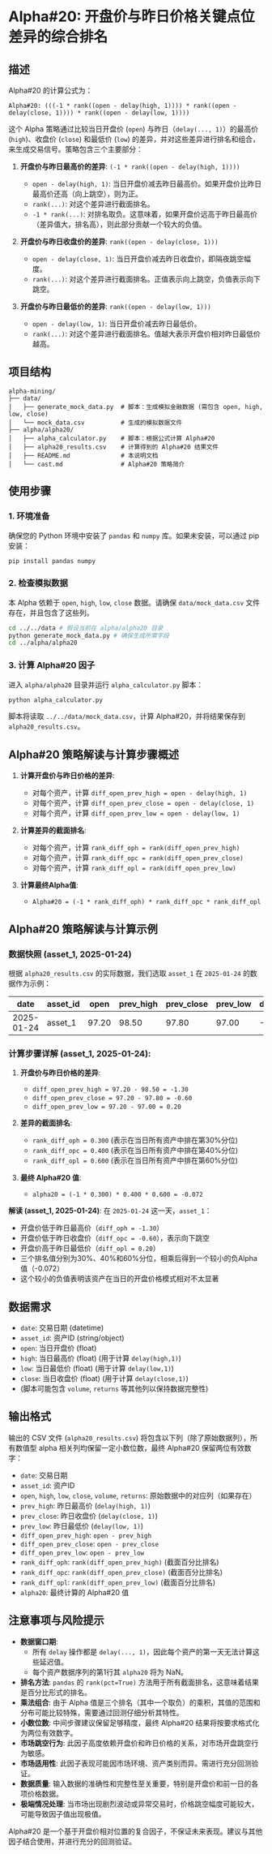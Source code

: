 # Alpha#20: 开盘价与昨日价格关键点位差异的综合排名

## 描述

Alpha#20 的计算公式为：

```
Alpha#20: (((-1 * rank((open - delay(high, 1)))) * rank((open - delay(close, 1)))) * rank((open - delay(low, 1))))
```

这个 Alpha 策略通过比较当日开盘价 (`open`) 与昨日（`delay(..., 1)`）的最高价 (`high`)、收盘价 (`close`) 和最低价 (`low`) 的差异，并对这些差异进行排名和组合，来生成交易信号。策略包含三个主要部分：

1.  **开盘价与昨日最高价的差异**: `(-1 * rank((open - delay(high, 1))))`
    *   `open - delay(high, 1)`: 当日开盘价减去昨日最高价。如果开盘价比昨日最高价还高（向上跳空），则为正。
    *   `rank(...)`: 对这个差异进行截面排名。
    *   `-1 * rank(...)`: 对排名取负。这意味着，如果开盘价远高于昨日最高价（差异值大，排名高），则此部分贡献一个较大的负值。

2.  **开盘价与昨日收盘价的差异**: `rank((open - delay(close, 1)))`
    *   `open - delay(close, 1)`: 当日开盘价减去昨日收盘价，即隔夜跳空幅度。
    *   `rank(...)`: 对这个差异进行截面排名。正值表示向上跳空，负值表示向下跳空。

3.  **开盘价与昨日最低价的差异**: `rank((open - delay(low, 1)))`
    *   `open - delay(low, 1)`: 当日开盘价减去昨日最低价。
    *   `rank(...)`: 对这个差异进行截面排名。值越大表示开盘价相对昨日最低价越高。

## 项目结构

```
alpha-mining/
├── data/
│   ├── generate_mock_data.py  # 脚本：生成模拟金融数据 (需包含 open, high, low, close)
│   └── mock_data.csv          # 生成的模拟数据文件
├── alpha/alpha20/
│   ├── alpha_calculator.py    # 脚本：根据公式计算 Alpha#20
│   ├── alpha20_results.csv    # 计算得到的 Alpha#20 结果文件
│   ├── README.md              # 本说明文档
│   └── cast.md                # Alpha#20 策略简介
```

## 使用步骤

### 1. 环境准备

确保您的 Python 环境中安装了 `pandas` 和 `numpy` 库。如果未安装，可以通过 pip 安装：

```bash
pip install pandas numpy
```

### 2. 检查模拟数据

本 Alpha 依赖于 `open`, `high`, `low`, `close` 数据。请确保 `data/mock_data.csv` 文件存在，并且包含了这些列。

```bash
cd ../../data # 假设当前在 alpha/alpha20 目录
python generate_mock_data.py # 确保生成所需字段
cd ../alpha/alpha20
```

### 3. 计算 Alpha#20 因子

进入 `alpha/alpha20` 目录并运行 `alpha_calculator.py` 脚本：

```bash
python alpha_calculator.py
```

脚本将读取 `../../data/mock_data.csv`，计算 Alpha#20，并将结果保存到 `alpha20_results.csv`。

## Alpha#20 策略解读与计算步骤概述

1.  **计算开盘价与昨日价格的差异**:
    *   对每个资产，计算 `diff_open_prev_high = open - delay(high, 1)`
    *   对每个资产，计算 `diff_open_prev_close = open - delay(close, 1)`
    *   对每个资产，计算 `diff_open_prev_low = open - delay(low, 1)`

2.  **计算差异的截面排名**:
    *   对每个资产，计算 `rank_diff_oph = rank(diff_open_prev_high)`
    *   对每个资产，计算 `rank_diff_opc = rank(diff_open_prev_close)`
    *   对每个资产，计算 `rank_diff_opl = rank(diff_open_prev_low)`

3.  **计算最终Alpha值**:
    *   `Alpha#20 = (-1 * rank_diff_oph) * rank_diff_opc * rank_diff_opl`

## Alpha#20 策略解读与计算示例

### 数据快照 (asset_1, 2025-01-24)

根据 `alpha20_results.csv` 的实际数据，我们选取 `asset_1` 在 `2025-01-24` 的数据作为示例：

| date       | asset_id | open  | prev_high | prev_close | prev_low | diff_oph | diff_opc | diff_opl | rank_oph | rank_opc | rank_opl | alpha20 |
|------------|----------|-------|-----------|------------|----------|----------|----------|----------|----------|----------|----------|---------|
| 2025-01-24 | asset_1  | 97.20 | 98.50     | 97.80     | 97.00    | -1.30    | -0.60    | 0.20     | 0.300    | 0.400    | 0.600    | -0.072  |

### 计算步骤详解 (asset_1, 2025-01-24):

1.  **开盘价与昨日价格的差异**:
    *   `diff_open_prev_high = 97.20 - 98.50 = -1.30`
    *   `diff_open_prev_close = 97.20 - 97.80 = -0.60`
    *   `diff_open_prev_low = 97.20 - 97.00 = 0.20`

2.  **差异的截面排名**:
    *   `rank_diff_oph = 0.300` (表示在当日所有资产中排在第30%分位)
    *   `rank_diff_opc = 0.400` (表示在当日所有资产中排在第40%分位)
    *   `rank_diff_opl = 0.600` (表示在当日所有资产中排在第60%分位)

3.  **最终 Alpha#20 值**:
    *   `alpha20 = (-1 * 0.300) * 0.400 * 0.600 = -0.072`

**解读 (asset_1, 2025-01-24)**:
在 `2025-01-24` 这一天，`asset_1`：
*   开盘价低于昨日最高价（`diff_oph = -1.30`）
*   开盘价低于昨日收盘价（`diff_opc = -0.60`），表示向下跳空
*   开盘价高于昨日最低价（`diff_opl = 0.20`）
*   三个排名值分别为30%、40%和60%分位，相乘后得到一个较小的负Alpha值（-0.072）
*   这个较小的负值表明该资产在当日的开盘价格模式相对不太显著

## 数据需求

-   `date`: 交易日期 (datetime)
-   `asset_id`: 资产ID (string/object)
-   `open`: 当日开盘价 (float)
-   `high`: 当日最高价 (float) (用于计算 `delay(high,1)`)
-   `low`: 当日最低价 (float) (用于计算 `delay(low,1)`)
-   `close`: 当日收盘价 (float) (用于计算 `delay(close,1)`)
-   (脚本可能包含 `volume`, `returns` 等其他列以保持数据完整性)

## 输出格式

输出的 CSV 文件 (`alpha20_results.csv`) 将包含以下列（除了原始数据列），所有数值型 alpha 相关列均保留一定小数位数，最终 Alpha#20 保留两位有效数字：

-   `date`: 交易日期
-   `asset_id`: 资产ID
-   `open`, `high`, `low`, `close`, `volume`, `returns`: 原始数据中的对应列（如果存在）
-   `prev_high`: 昨日最高价 (`delay(high, 1)`)
-   `prev_close`: 昨日收盘价 (`delay(close, 1)`)
-   `prev_low`: 昨日最低价 (`delay(low, 1)`)
-   `diff_open_prev_high`: `open - prev_high`
-   `diff_open_prev_close`: `open - prev_close`
-   `diff_open_prev_low`: `open - prev_low`
-   `rank_diff_oph`: `rank(diff_open_prev_high)` (截面百分比排名)
-   `rank_diff_opc`: `rank(diff_open_prev_close)` (截面百分比排名)
-   `rank_diff_opl`: `rank(diff_open_prev_low)` (截面百分比排名)
-   `alpha20`: 最终计算的 Alpha#20 值

## 注意事项与风险提示

-   **数据窗口期**:
    *   所有 `delay` 操作都是 `delay(..., 1)`，因此每个资产的第一天无法计算这些延迟值。
    *   每个资产数据序列的第1行其 `alpha20` 将为 NaN。
-   **排名方法**: `pandas` 的 `rank(pct=True)` 方法用于所有截面排名，这意味着结果是百分比形式的排名。
-   **乘法组合**: 由于 Alpha 值是三个排名（其中一个取负）的乘积，其值的范围和分布可能比较特殊，需要通过回测仔细分析其特性。
-   **小数位数**: 中间步骤建议保留足够精度，最终 Alpha#20 结果将按要求格式化为两位有效数字。
-   **市场跳空行为**: 此因子高度依赖开盘价和昨日价格的关系，对市场开盘跳空行为敏感。
-   **市场适用性**: 此因子表现可能因市场环境、资产类别而异。需进行充分回测验证。
-   **数据质量**: 输入数据的准确性和完整性至关重要，特别是开盘价和前一日的各项价格数据。
-   **极端情况处理**: 当市场出现剧烈波动或异常交易时，价格跳空幅度可能较大，可能导致因子值出现极值。

Alpha#20 是一个基于开盘价相对位置的复合因子，不保证未来表现。建议与其他因子结合使用，并进行充分的回测验证。 